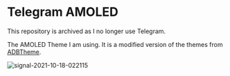 # Telegram AMOLED
This repository is archived as I no longer use Telegram.

The AMOLED Theme I am using. It is a modified version of the themes from [ADBTheme](https://t.me/s/ABTheme?before=464).


![signal-2021-10-18-022115](https://user-images.githubusercontent.com/57488583/137679482-34603c52-fd5a-41fe-bf28-2978d64e0a3e.png)

